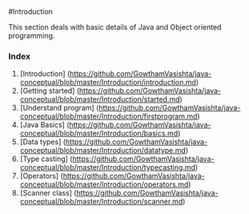 #Introduction

This section deals with basic details of Java and Object oriented programming.

### Index

1. [Introduction] (https://github.com/GowthamVasishta/java-conceptual/blob/master/Introduction/introduction.md)
2. [Getting started] (https://github.com/GowthamVasishta/java-conceptual/blob/master/Introduction/started.md)
3. [Understand program] (https://github.com/GowthamVasishta/java-conceptual/blob/master/Introduction/firstprogram.md)
4. [Java Basics] (https://github.com/GowthamVasishta/java-conceptual/blob/master/Introduction/basics.md)
5. [Data types] (https://github.com/GowthamVasishta/java-conceptual/blob/master/Introduction/datatype.md)
6. [Type casting] (https://github.com/GowthamVasishta/java-conceptual/blob/master/Introduction/typecasting.md)
7. [Operators] (https://github.com/GowthamVasishta/java-conceptual/blob/master/Introduction/operators.md)
8. [Scanner class] (https://github.com/GowthamVasishta/java-conceptual/blob/master/Introduction/scanner.md)